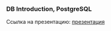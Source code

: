 ### DB Introduction, PostgreSQL
Ссылка на презентацию: [презентация](https://github.com/ait-tr/cohort38/blob/main/front_end/lesson_01/DB_intro_PostgreSQL.pdf)